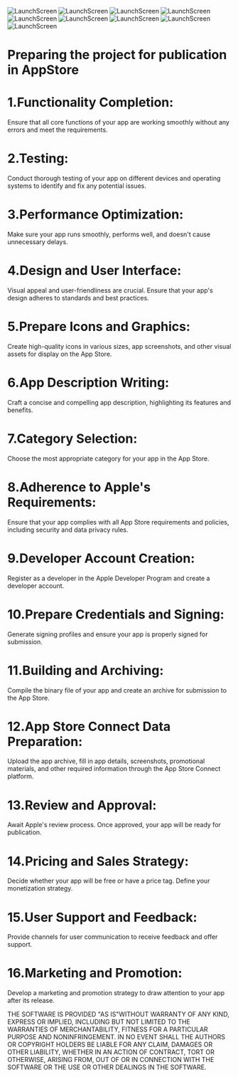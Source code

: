 ![LaunchScreen](https://github.com/TDY13/LossesOfEnemyPersonnel/blob/main/ImagesForReadme/launchScreen.png)
![LaunchScreen](https://github.com/LossesOfEnemyPersonnel/blob/main/ImagesForReadme/Onboarding1.png)
![LaunchScreen](https://github.com/LossesOfEnemyPersonnel/blob/main/ImagesForReadme/Onboarding2.png)
![LaunchScreen](https://github.com/LossesOfEnemyPersonnel/blob/main/ImagesForReadme/Onboarding3.png)
![LaunchScreen](https://github.com/LossesOfEnemyPersonnel/blob/main/ImagesForReadme/Onboarding4.png)
![LaunchScreen](https://github.com/LossesOfEnemyPersonnel/blob/main/ImagesForReadme/Onboarding5.png)
![LaunchScreen](https://github.com/TDY13/LossesOfEnemyPersonnel/blob/main/ImagesForReadme/MainScreen.png)
![LaunchScreen](https://github.com/TDY13/LossesOfEnemyPersonnel/blob/main/ImagesForReadme/MainScreenWithSearchBar.png)
![LaunchScreen](https://github.com/TDY13/LossesOfEnemyPersonnel/blob/main/ImagesForReadme/detailScreen.png)

# Preparing the project for publication in AppStore

# 1.Functionality Completion:
Ensure that all core functions of your app are working smoothly without any errors and meet the requirements.
# 2.Testing:
Conduct thorough testing of your app on different devices and operating systems to identify and fix any potential issues.
# 3.Performance Optimization:
Make sure your app runs smoothly, performs well, and doesn't cause unnecessary delays.
# 4.Design and User Interface:
Visual appeal and user-friendliness are crucial. Ensure that your app's design adheres to standards and best practices.
# 5.Prepare Icons and Graphics:
Create high-quality icons in various sizes, app screenshots, and other visual assets for display on the App Store.
# 6.App Description Writing:
Craft a concise and compelling app description, highlighting its features and benefits.
# 7.Category Selection:
Choose the most appropriate category for your app in the App Store.
# 8.Adherence to Apple's Requirements:
Ensure that your app complies with all App Store requirements and policies, including security and data privacy rules.
# 9.Developer Account Creation:
Register as a developer in the Apple Developer Program and create a developer account.
# 10.Prepare Credentials and Signing:
Generate signing profiles and ensure your app is properly signed for submission.
# 11.Building and Archiving:
Compile the binary file of your app and create an archive for submission to the App Store.
# 12.App Store Connect Data Preparation:
Upload the app archive, fill in app details, screenshots, promotional materials, and other required information through the App Store Connect platform.
# 13.Review and Approval:
Await Apple's review process. Once approved, your app will be ready for publication.
# 14.Pricing and Sales Strategy:
Decide whether your app will be free or have a price tag. Define your monetization strategy.
# 15.User Support and Feedback:
Provide channels for user communication to receive feedback and offer support.
# 16.Marketing and Promotion:
Develop a marketing and promotion strategy to draw attention to your app after its release.

THE SOFTWARE IS PROVIDED "AS IS"WITHOUT WARRANTY OF ANY KIND,
EXPRESS OR
IMPLIED, INCLUDING BUT NOT LIMITED TO THE WARRANTIES OF
MERCHANTABILITY,
FITNESS FOR A PARTICULAR PURPOSE AND NONINFRINGEMENT. IN NO
EVENT SHALL THE
AUTHORS OR COPYRIGHT HOLDERS BE LIABLE FOR ANY CLAIM, DAMAGES
OR OTHER
LIABILITY, WHETHER IN AN ACTION OF CONTRACT, TORT OR OTHERWISE,
ARISING FROM,
OUT OF OR IN CONNECTION WITH THE SOFTWARE OR THE USE OR OTHER
DEALINGS IN THE SOFTWARE.

